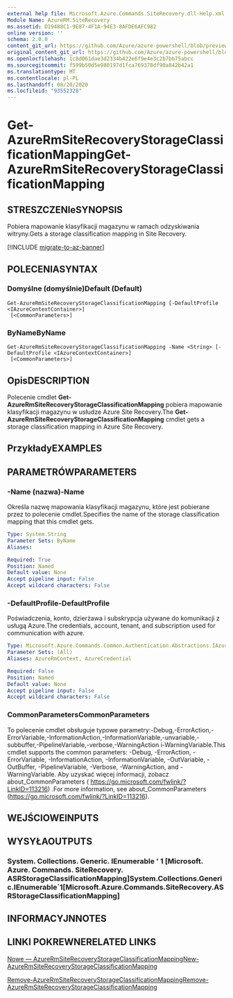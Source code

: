 ```yaml
---
external help file: Microsoft.Azure.Commands.SiteRecovery.dll-Help.xml
Module Name: AzureRM.SiteRecovery
ms.assetid: D19488C1-9E87-4F1A-94E3-8AFDE6AFC982
online version: ''
schema: 2.0.0
content_git_url: https://github.com/Azure/azure-powershell/blob/preview/src/ResourceManager/SiteRecovery/Commands.SiteRecovery/help/Get-AzureRmSiteRecoveryStorageClassificationMapping.md
original_content_git_url: https://github.com/Azure/azure-powershell/blob/preview/src/ResourceManager/SiteRecovery/Commands.SiteRecovery/help/Get-AzureRmSiteRecoveryStorageClassificationMapping.md
ms.openlocfilehash: 1c8d061dae3d2334b422e6f9e4e3c2b7bb75abcc
ms.sourcegitcommit: f599b50d5e980197d1fca769378df90a842b42a1
ms.translationtype: MT
ms.contentlocale: pl-PL
ms.lasthandoff: 08/20/2020
ms.locfileid: "93552328"
---
```

# <span data-ttu-id="3e90a-101">Get-AzureRmSiteRecoveryStorageClassificationMapping</span><span class="sxs-lookup"><span data-stu-id="3e90a-101">Get-AzureRmSiteRecoveryStorageClassificationMapping</span></span>

## <span data-ttu-id="3e90a-102">STRESZCZENIe</span><span class="sxs-lookup"><span data-stu-id="3e90a-102">SYNOPSIS</span></span>
<span data-ttu-id="3e90a-103">Pobiera mapowanie klasyfikacji magazynu w ramach odzyskiwania witryny.</span><span class="sxs-lookup"><span data-stu-id="3e90a-103">Gets a storage classification mapping in Site Recovery.</span></span>

[!INCLUDE [migrate-to-az-banner](../../includes/migrate-to-az-banner.md)]

## <span data-ttu-id="3e90a-104">POLECENIA</span><span class="sxs-lookup"><span data-stu-id="3e90a-104">SYNTAX</span></span>

### <span data-ttu-id="3e90a-105">Domyślne (domyślnie)</span><span class="sxs-lookup"><span data-stu-id="3e90a-105">Default (Default)</span></span>
```
Get-AzureRmSiteRecoveryStorageClassificationMapping [-DefaultProfile <IAzureContextContainer>]
 [<CommonParameters>]
```

### <span data-ttu-id="3e90a-106">ByName</span><span class="sxs-lookup"><span data-stu-id="3e90a-106">ByName</span></span>
```
Get-AzureRmSiteRecoveryStorageClassificationMapping -Name <String> [-DefaultProfile <IAzureContextContainer>]
 [<CommonParameters>]
```

## <span data-ttu-id="3e90a-107">Opis</span><span class="sxs-lookup"><span data-stu-id="3e90a-107">DESCRIPTION</span></span>
<span data-ttu-id="3e90a-108">Polecenie cmdlet **Get-AzureRmSiteRecoveryStorageClassificationMapping** pobiera mapowanie klasyfikacji magazynu w usłudze Azure Site Recovery.</span><span class="sxs-lookup"><span data-stu-id="3e90a-108">The **Get-AzureRmSiteRecoveryStorageClassificationMapping** cmdlet gets a storage classification mapping in Azure Site Recovery.</span></span>

## <span data-ttu-id="3e90a-109">Przykłady</span><span class="sxs-lookup"><span data-stu-id="3e90a-109">EXAMPLES</span></span>

## <span data-ttu-id="3e90a-110">PARAMETRÓW</span><span class="sxs-lookup"><span data-stu-id="3e90a-110">PARAMETERS</span></span>

### <span data-ttu-id="3e90a-111">-Name (nazwa)</span><span class="sxs-lookup"><span data-stu-id="3e90a-111">-Name</span></span>
<span data-ttu-id="3e90a-112">Określa nazwę mapowania klasyfikacji magazynu, które jest pobierane przez to polecenie cmdlet.</span><span class="sxs-lookup"><span data-stu-id="3e90a-112">Specifies the name of the storage classification mapping that this cmdlet gets.</span></span>

```yaml
Type: System.String
Parameter Sets: ByName
Aliases: 

Required: True
Position: Named
Default value: None
Accept pipeline input: False
Accept wildcard characters: False
```

### <span data-ttu-id="3e90a-113">-DefaultProfile</span><span class="sxs-lookup"><span data-stu-id="3e90a-113">-DefaultProfile</span></span>
<span data-ttu-id="3e90a-114">Poświadczenia, konto, dzierżawa i subskrypcja używane do komunikacji z usługą Azure.</span><span class="sxs-lookup"><span data-stu-id="3e90a-114">The credentials, account, tenant, and subscription used for communication with azure.</span></span>

```yaml
Type: Microsoft.Azure.Commands.Common.Authentication.Abstractions.IAzureContextContainer
Parameter Sets: (All)
Aliases: AzureRmContext, AzureCredential

Required: False
Position: Named
Default value: None
Accept pipeline input: False
Accept wildcard characters: False
```

### <span data-ttu-id="3e90a-115">CommonParameters</span><span class="sxs-lookup"><span data-stu-id="3e90a-115">CommonParameters</span></span>
<span data-ttu-id="3e90a-116">To polecenie cmdlet obsługuje typowe parametry:-Debug,-ErrorAction,-ErrorVariable,-InformationAction,-InformationVariable,-unvariable,-subbuffer,-PipelineVariable,-verbose,-WarningAction i-WarningVariable.</span><span class="sxs-lookup"><span data-stu-id="3e90a-116">This cmdlet supports the common parameters: -Debug, -ErrorAction, -ErrorVariable, -InformationAction, -InformationVariable, -OutVariable, -OutBuffer, -PipelineVariable, -Verbose, -WarningAction, and -WarningVariable.</span></span> <span data-ttu-id="3e90a-117">Aby uzyskać więcej informacji, zobacz about_CommonParameters ( https://go.microsoft.com/fwlink/?LinkID=113216) .</span><span class="sxs-lookup"><span data-stu-id="3e90a-117">For more information, see about_CommonParameters (https://go.microsoft.com/fwlink/?LinkID=113216).</span></span>

## <span data-ttu-id="3e90a-118">WEJŚCIOWE</span><span class="sxs-lookup"><span data-stu-id="3e90a-118">INPUTS</span></span>

## <span data-ttu-id="3e90a-119">WYSYŁA</span><span class="sxs-lookup"><span data-stu-id="3e90a-119">OUTPUTS</span></span>

### <span data-ttu-id="3e90a-120">System. Collections. Generic. IEnumerable ' 1 [Microsoft. Azure. Commands. SiteRecovery. ASRStorageClassificationMapping]</span><span class="sxs-lookup"><span data-stu-id="3e90a-120">System.Collections.Generic.IEnumerable\`1[Microsoft.Azure.Commands.SiteRecovery.ASRStorageClassificationMapping]</span></span>

## <span data-ttu-id="3e90a-121">INFORMACYJN</span><span class="sxs-lookup"><span data-stu-id="3e90a-121">NOTES</span></span>

## <span data-ttu-id="3e90a-122">LINKI POKREWNE</span><span class="sxs-lookup"><span data-stu-id="3e90a-122">RELATED LINKS</span></span>

[<span data-ttu-id="3e90a-123">Nowe — AzureRmSiteRecoveryStorageClassificationMapping</span><span class="sxs-lookup"><span data-stu-id="3e90a-123">New-AzureRmSiteRecoveryStorageClassificationMapping</span></span>](./New-AzureRmSiteRecoveryStorageClassificationMapping.md)

[<span data-ttu-id="3e90a-124">Remove-AzureRmSiteRecoveryStorageClassificationMapping</span><span class="sxs-lookup"><span data-stu-id="3e90a-124">Remove-AzureRmSiteRecoveryStorageClassificationMapping</span></span>](./Remove-AzureRmSiteRecoveryStorageClassificationMapping.md)
